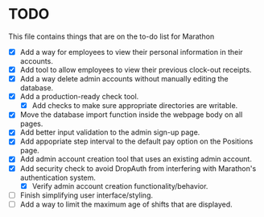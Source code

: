 # TODO
This file contains things that are on the to-do list for Marathon

- [x] Add a way for employees to view their personal information in their accounts.
- [x] Add tool to allow employees to view their previous clock-out receipts.
- [X] Add a way delete admin accounts without manually editing the database.
- [X] Add a production-ready check tool.
    - [X] Add checks to make sure appropriate directories are writable.
- [X] Move the database import function inside the webpage body on all pages.
- [X] Add better input validation to the admin sign-up page.
- [X] Add appopriate step interval to the default pay option on the Positions page.
- [X] Add admin account creation tool that uses an existing admin account.
- [X] Add security check to avoid DropAuth from interfering with Marathon's authentication system.
    - [X] Verify admin account creation functionality/behavior.
- [ ] Finish simplifying user interface/styling.
- [ ] Add a way to limit the maximum age of shifts that are displayed.
